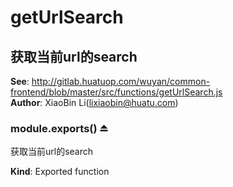 # getUrlSearch

<a name="module_获取当前url的search"></a>

## 获取当前url的search
**See**: http://gitlab.huatuop.com/wuyan/common-frontend/blob/master/src/functions/getUrlSearch.js  
**Author**: XiaoBin Li(lixiaobin@huatu.com)  
<a name="exp_module_获取当前url的search--module.exports"></a>

### module.exports() ⏏
获取当前url的search

**Kind**: Exported function  
